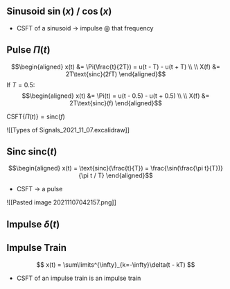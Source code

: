 ## Sinusoid $\sin(x)$ / $\cos(x)$
- CSFT of a sinusoid $\rightarrow$ impulse @ that frequency

## Pulse $\Pi(t)$
$$\begin{aligned}
x(t) &= \Pi(\frac{t}{2T}) = u(t - T) - u(t + T) \\
\\
X(f) &= 2T\text{sinc}(2fT)
\end{aligned}$$
If $T=0.5$:
$$\begin{aligned}
x(t) &= \Pi(t) = u(t - 0.5) - u(t + 0.5) \\
\\
X(f) &= 2T\text{sinc}(f)
\end{aligned}$$

$\text{CSFT}\{\Pi(t)\} = \text{sinc}(f)$

![[Types of Signals_2021_11_07.excalidraw]]

## Sinc $\text{sinc}(t)$
$$\begin{aligned}
x(t) = \text{sinc}(\frac{t}{T}) = \frac{\sin(\frac{\pi t}{T})}{\pi t / T}
\end{aligned}$$
- CSFT -> a pulse

![[Pasted image 20211107042157.png]]

## Impulse $\delta(t)$

## Impulse Train
$$
x(t) = \sum\limits^{\infty}_{k=-\infty}\delta(t - kT)
$$
- CSFT of an impulse train is an impulse train
